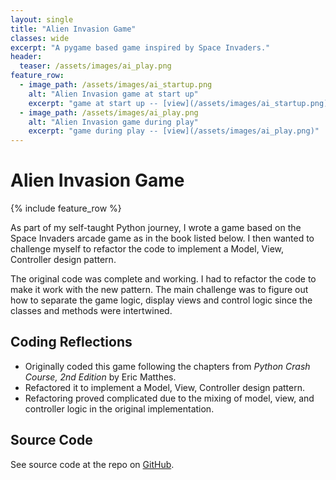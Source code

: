 ```yaml
---
layout: single
title: "Alien Invasion Game"
classes: wide
excerpt: "A pygame based game inspired by Space Invaders."
header:
  teaser: /assets/images/ai_play.png
feature_row:
  - image_path: /assets/images/ai_startup.png
    alt: "Alien Invasion game at start up"
    excerpt: "game at start up -- [view](/assets/images/ai_startup.png)"
  - image_path: /assets/images/ai_play.png
    alt: "Alien Invasion game during play"
    excerpt: "game during play -- [view](/assets/images/ai_play.png)"
---
```


# Alien Invasion Game

{% include feature_row %}

As part of my self-taught Python journey, I wrote a game based on the Space Invaders arcade game as in the book listed below. I then wanted to challenge myself to refactor the code to implement a Model, View, Controller design pattern.

The original code was complete and working. I had to refactor the code to make it work with the new pattern. The main challenge was to figure out how to separate the game logic, display views and control logic since the classes and methods were intertwined.

## Coding Reflections

- Originally coded this game following the chapters from _Python Crash Course,
  2nd Edition_ by Eric Matthes.
- Refactored it to implement a Model, View, Controller design pattern.
- Refactoring proved complicated due to the mixing of model, view, and controller logic in the original implementation.

## Source Code

See source code at the repo on <a href="https://github.com/stevebrauner/alien_invasion">GitHub</a>.
